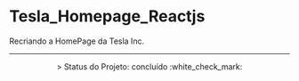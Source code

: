 # Tesla_Homepage_Reactjs
Recriando a HomePage da Tesla Inc.

---

<p align="center">
 > Status do Projeto: concluído :white_check_mark:
</p>
